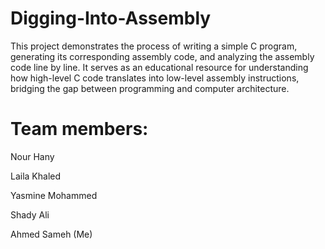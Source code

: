 # Digging-Into-Assembly
This project demonstrates the process of writing a simple C program, generating its corresponding assembly code, and analyzing the assembly code line by line. It serves as an educational resource for understanding how high-level C code translates into low-level assembly instructions, bridging the gap between programming and computer architecture.
# Team members:
Nour Hany

Laila Khaled

Yasmine Mohammed

Shady Ali

Ahmed Sameh (Me)
